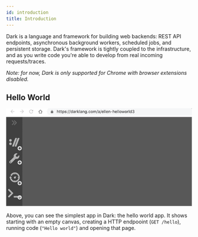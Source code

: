 ```yaml
---
id: introduction
title: Introduction
---
```


Dark is a language and framework for building web backends: REST API endpoints,
asynchronous background workers, scheduled jobs, and persistent storage.
Dark's framework is tightly coupled to the infrastructure, and as you write
code you're able to develop from real incoming requests/traces.

*Note: for now, Dark is only supported for Chrome with browser extensions disabled.*

## Hello World

![Hello World](assets/helloworld.gif)

Above, you can see the simplest app in Dark: the hello world app. It
shows starting with an empty canvas, creating a HTTP endpooint (`GET
/hello`), running code (`"Hello world"`) and opening that page.



